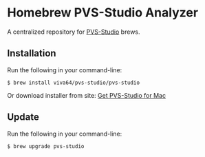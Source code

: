 # Homebrew PVS-Studio Analyzer

A centralized repository for [PVS-Studio](https://www.viva64.com/en/pvs-studio/) brews.

## Installation

Run the following in your command-line:

```
$ brew install viva64/pvs-studio/pvs-studio
```

Or download installer from site: [Get PVS-Studio for Mac](https://www.viva64.com/en/pvs-studio-download-mac/)

## Update

Run the following in your command-line:

```
$ brew upgrade pvs-studio
```
